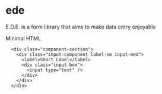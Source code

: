 ede
===

E.D.E. is a form library that aims to make data entry enjoyable


Minimal HTML

```
  <div class="component-section">
    <div class="input-component label-sm input-med">
      <label>Short Label</label>
      <div class="input-box">
        <input type="text" />
      </div>
    </div>
  </div>
```